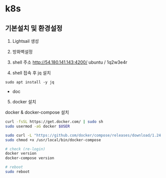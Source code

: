 # k8s

## 기본설치 및 환경설정

1. Lightsail 생성

2. 방화벽설정

3. shell 주소
http://54.180.141.143:4200/
ubuntu / 1q2w3e4r

4. shell 접속 후 jq  설치
 ```
 sudo apt install -y jq
 ```
 - doc
 
 5. docker 설치

docker & docker-compose 설치

```sh
curl -fsSL https://get.docker.com/ | sudo sh
sudo usermod -aG docker $USER

sudo curl -L "https://github.com/docker/compose/releases/download/1.24.0/docker-compose-$(uname -s)-$(uname -m)" -o /usr/local/bin/docker-compose
sudo chmod +x /usr/local/bin/docker-compose

# check (re-login)
docker version
docker-compose version

# reboot
sudo reboot
```


 
 
